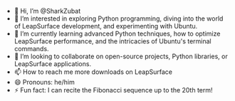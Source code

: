 - 👋 Hi, I’m @SharkZubat
- 👀 I’m interested in exploring Python programming, diving into the world of LeapSurface development, and experimenting with Ubuntu.
- 🌱 I’m currently learning advanced Python techniques, how to optimize LeapSurface performance, and the intricacies of Ubuntu's terminal commands.
- 💞️ I’m looking to collaborate on open-source projects, Python libraries, or LeapSurface applications.
- 📫 How to reach me more downloads on LeapSurface
- 😄 Pronouns: he/him
- ⚡ Fun fact: I can recite the Fibonacci sequence up to the 20th term!
